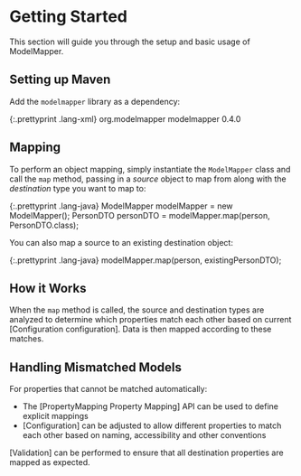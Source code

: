 # Getting Started

This section will guide you through the setup and basic usage of ModelMapper.

## Setting up Maven

Add the `modelmapper` library as a dependency:

{:.prettyprint .lang-xml}
	<dependency>
	  <groupId>org.modelmapper</groupId>
	  <artifactId>modelmapper</artifactId>
	  <version>0.4.0</version>
	</dependency>	

## Mapping

To perform an object mapping, simply instantiate the `ModelMapper` class and call the `map` method, passing in a <i>source</i> object to map from along with the <i>destination</i> type you want to map to:

{:.prettyprint .lang-java}
    ModelMapper modelMapper = new ModelMapper();
    PersonDTO personDTO = modelMapper.map(person, PersonDTO.class);

You can also map a source to an existing destination object:

{:.prettyprint .lang-java}
    modelMapper.map(person, existingPersonDTO);

## How it Works

When the `map` method is called, the source and destination types are analyzed to determine which properties match each other based on current [Configuration configuration]. Data is then mapped according to these matches. 

## Handling Mismatched Models

For properties that cannot be matched automatically:

 * The [PropertyMapping Property Mapping] API can be used to define explicit mappings
 * [Configuration] can be adjusted to allow different properties to match each other based on naming, accessibility and other conventions

[Validation] can be performed to ensure that all destination properties are mapped as expected.